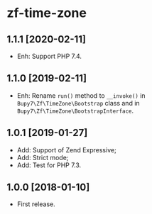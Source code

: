 zf-time-zone
============

1.1.1 [2020-02-11]
------------------

- Enh: Support PHP 7.4.

1.1.0 [2019-02-11]
------------------

- Enh: Rename `run()` method to `__invoke()` in `Bupy7\Zf\TimeZone\Bootstrap` class
and in `Bupy7\Zf\TimeZone\BootstrapInterface`. 

1.0.1 [2019-01-27]
------------------

- Add: Support of Zend Expressive;
- Add: Strict mode;
- Add: Test for PHP 7.3.

1.0.0 [2018-01-10]
------------------

- First release.
